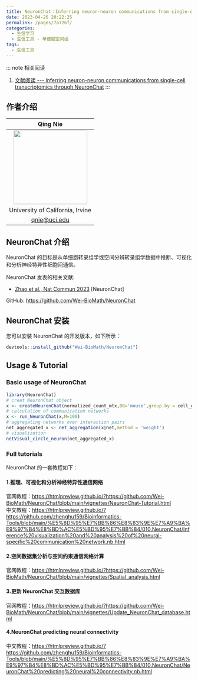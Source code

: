 ```yaml
---
title: NeuronChat：Inferring neuron-neuron communications from single-cell transcriptomics
date: 2023-04-26 20:22:25
permalink: /pages/7a726f/
categories:
  - 生信学习
  - 生信工具 - 单细胞空间组
tags:
  - 生信工具
---
```


::: note 相关阅读
1. [文献阅读 --- Inferring neuron-neuron communications from single-cell transcriptomics through NeuronChat](https://tigerz.online/pages/794f06/)
:::

<!-- more -->

## 作者介绍

| Qing Nie |
|:-------------:|
| <img src="https://faculty.sites.uci.edu/qnie/files/2016/04/QN2015.jpg" width="200"/> |
| University of California, Irvine |
| <qnie@uci.edu> |

## NeuronChat 介绍

NeuronChat 的目标是从单细胞转录组学或空间分辨转录组学数据中推断、可视化和分析神经特异性细胞间通信。

NeuronChat 发表的相关文献:
- [Zhao et al., Nat Commun 2023](https://doi.org/10.1038/s41467-023-36800-w) [NeuronChat]

GitHub: <https://github.com/Wei-BioMath/NeuronChat>



## NeuronChat 安装
您可以安装 NeuronChat 的开发版本，如下所示：
``` r
devtools::install_github("Wei-BioMath/NeuronChat")
```



## Usage & Tutorial

### Basic usage of NeuronChat

``` r
library(NeuronChat)
# creat NeuronChat object 
x <- createNeuronChat(normalized_count_mtx,DB='mouse',group.by = cell_group_vector) # use DB='human' for human data
# calculation of communication networks  
x <- run_NeuronChat(x,M=100)
# aggregating networks over interaction pairs
net_aggregated_x <- net_aggregation(x@net,method = 'weight')
# visualization
netVisual_circle_neuron(net_aggregated_x)
```

### Full tutorials

NeuronChat 的一套教程如下：

#### 1.推理、可视化和分析神经特异性通信网络

官网教程：<https://htmlpreview.github.io/?https://github.com/Wei-BioMath/NeuronChat/blob/main/vignettes/NeuronChat-Tutorial.html>  
中文教程：<https://htmlpreview.github.io/?https://github.com/zhenghu159/Bioinformatics-Tools/blob/main/%E5%8D%95%E7%BB%86%E8%83%9E%E7%A9%BA%E9%97%B4%E8%BD%AC%E5%BD%95%E7%BB%84/010.NeuronChat/Inference%20visualization%20and%20analysis%20of%20neural-specific%20communication%20network.nb.html>

#### 2.空间数据集分析与空间约束通信网络计算

官网教程：<https://htmlpreview.github.io/?https://github.com/Wei-BioMath/NeuronChat/blob/main/vignettes/Spatial_analysis.html>

#### 3.更新 NeuronChat 交互数据库

官网教程：<https://htmlpreview.github.io/?https://github.com/Wei-BioMath/NeuronChat/blob/main/vignettes/Update_NeuronChat_database.html>

#### 4.NeuronChat predicting neural connectivity

中文教程：<https://htmlpreview.github.io/?https://github.com/zhenghu159/Bioinformatics-Tools/blob/main/%E5%8D%95%E7%BB%86%E8%83%9E%E7%A9%BA%E9%97%B4%E8%BD%AC%E5%BD%95%E7%BB%84/010.NeuronChat/NeuronChat%20predicting%20neural%20connectivity.nb.html>